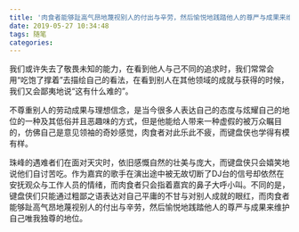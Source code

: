 ```yaml
---
title: '肉食者能够趾高气昂地蔑视别人的付出与辛劳，然后愉悦地践踏他人的尊严与成果来维护自己唯我独尊的地位。'
date: 2019-05-27 10:34:48
tags: 随笔
categories:
---
```

我们或许失去了敬畏未知的能力，在看到他人与己不同的追求时，我们常常会用“吃饱了撑着”去描绘自己的看法，在看到别人在其他领域的成就与获得的时候，我们又会鄙夷地说“这有什么难的”。

不尊重别人的劳动成果与理想信念，是当今很多人表达自己的态度与炫耀自己的地位的一种及其低俗并且恶趣味的方式，但是他能给人带来一种虚假的被万众瞩目的，仿佛自己是意见领袖的奇妙感觉，肉食者对此乐此不疲，而键盘侠也学得有模有样。

珠峰的遇难者们在面对天灾时，依旧感慨自然的壮美与庞大，而键盘侠只会嬉笑地说他们自讨苦吃。作为嘉宾的歌手在演出途中被无故切断了DJ台的信号却依然在安抚观众与工作人员的情绪，而肉食者只会指着嘉宾的鼻子大呼小叫。不同的是，键盘侠们只能通过粗鄙之语表达对自己平庸的不甘与对别人成就的眼红，而肉食者能够趾高气昂地蔑视别人的付出与辛劳，然后愉悦地践踏他人的尊严与成果来维护自己唯我独尊的地位。